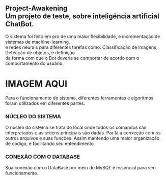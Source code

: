 ## Project-Awakening<br>Um projeto de teste, sobre inteligência artificial ChatBot.
O sistema foi feito em pro de uma maior flexibilidade, e incrementação de sistemas de machine-learning,<br>e redes neurais para diferentes tarefas como: Classificação de imagens, Detecção de objetos, e definição<br>da forma com que o Bot deveria se comportar de acordo com o comportamento do usuário.
# IMAGEM AQUI
Para o funcionamento do sistema, diferentes ferramentas e algoritmos foram utilizados em diferentes partes.
### NÚCLEO DO SISTEMA
O núcleo do sistema se trata do local onde todos os comandos são interpretados e as ordens principais são dadas.
Por lá a conxeção com os outros arquivos e suas funções. Assim mantendo uma maior organização de código, e facilitando seu entendimento.
### CONEXÃO COM O DATABASE
Sua conexão com o DataBase por meio do MySQL é essencial para seu funcionamento.
